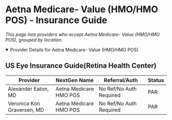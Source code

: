 # Aetna Medicare- Value   (HMO/HMO POS) - Insurance Guide

*This page lists providers who accept Aetna Medicare- Value   (HMO/HMO POS), grouped by location.*

<details open><summary>Provider Details for Aetna Medicare- Value   (HMO/HMO POS)</summary>

## US Eye Insurance Guide(Retina Health Center)

| Provider | NextGen Name | Referral/Auth | Status |
|----------|-------------|--------------|--------|
| Alexander Eaton, MD | Aetna Medicare HMO POS | No Ref/No Auth Required | PAR |
| Veronica Kon Graversen, MD | Aetna Medicare HMO POS | No Ref/No Auth Required | PAR |

</details>

